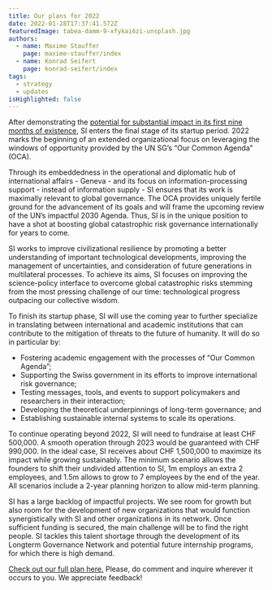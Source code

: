 ```yaml
---
title: Our plans for 2022
date: 2022-01-28T17:37:41.572Z
featuredImage: tabea-damm-9-xfykai6zi-unsplash.jpg
authors:
  - name: Maxime Stauffer
    page: maxime-stauffer/index
  - name: Konrad Seifert
    page: konrad-seifert/index
tags:
  - strategy
  - updates
isHighlighted: false
---
```

After demonstrating the [potential for substantial impact in its first nine months of existence](/blog/post/2021-annual-review/), SI enters the final stage of its startup period. 2022 marks the beginning of an extended organizational focus on leveraging the windows of opportunity provided by the UN SG’s “Our Common Agenda” (OCA).

Through its embeddedness in the operational and diplomatic hub of international affairs - Geneva - and its focus on information-processing support - instead of information supply - SI ensures that its work is maximally relevant to global governance. The OCA provides uniquely fertile ground for the advancement of its goals and will frame the upcoming review of the UN’s impactful 2030 Agenda. Thus, SI is in the unique position to have a shot at boosting global catastrophic risk governance internationally for years to come.

SI works to improve civilizational resilience by promoting a better understanding of important technological developments, improving the management of uncertainties, and consideration of future generations in multilateral processes. To achieve its aims, SI focuses on improving the science-policy interface to overcome global catastrophic risks stemming from the most pressing challenge of our time: technological progress outpacing our collective wisdom.

To finish its startup phase, SI will use the coming year to further specialize in translating between international and academic institutions that can contribute to the mitigation of threats to the future of humanity. It will do so in particular by:

* Fostering academic engagement with the processes of “Our Common Agenda”;
* Supporting the Swiss government in its efforts to improve international risk governance;
* Testing messages, tools, and events to support policymakers and researchers in their interaction;
* Developing the theoretical underpinnings of long-term governance; and
* Establishing sustainable internal systems to scale its operations.

To continue operating beyond 2022, SI will need to fundraise at least CHF 500,000. A smooth operation through 2023 would be guaranteed with CHF 990,000. In the ideal case, SI receives about CHF 1,500,000 to maximize its impact while growing sustainably. The minimum scenario allows the founders to shift their undivided attention to SI, 1m employs an extra 2 employees, and 1.5m allows to grow to 7 employees by the end of the year. All scenarios include a 2-year planning horizon to allow mid-term planning.

SI has a large backlog of impactful projects. We see room for growth but also room for the development of new organizations that would function synergistically with SI and other organizations in its network. Once sufficient funding is secured, the main challenge will be to find the right people. SI tackles this talent shortage through the development of its Longterm Governance Network and potential future internship programs, for which there is high demand.

[Check out our full plan here.](https://docs.google.com/document/d/1U8uLFM1UAH_cmWdTTDbrvX5FoM2aUMny2xAxgD_dLJs/) Please, do comment and inquire wherever it occurs to you. We appreciate feedback!